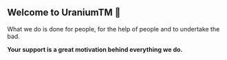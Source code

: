## Welcome to UraniumTM 👋

What we do is done for people, for the help of people and to undertake the bad.

**Your support is a great motivation behind everything we do.**

